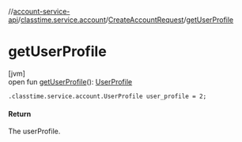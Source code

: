//[account-service-api](../../../index.md)/[classtime.service.account](../index.md)/[CreateAccountRequest](index.md)/[getUserProfile](get-user-profile.md)

# getUserProfile

[jvm]\
open fun [getUserProfile](get-user-profile.md)(): [UserProfile](../-user-profile/index.md)

`.classtime.service.account.UserProfile user_profile = 2;`

#### Return

The userProfile.
